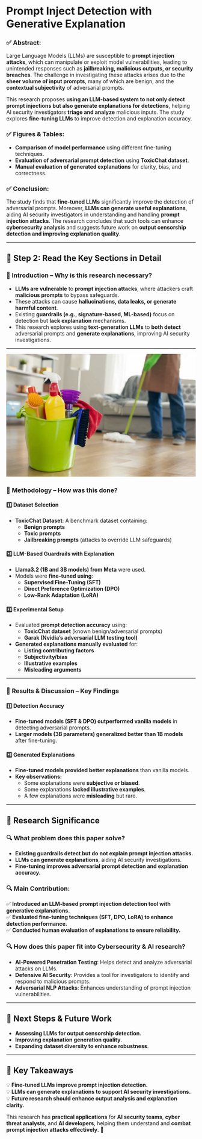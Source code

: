 # **Prompt Inject Detection with Generative Explanation**


### ✅ **Abstract:**
Large Language Models (LLMs) are susceptible to **prompt injection attacks**, which can manipulate or exploit model vulnerabilities, leading to unintended responses such as **jailbreaking, malicious outputs, or security breaches**. The challenge in investigating these attacks arises due to the **sheer volume of input prompts**, many of which are benign, and the **contextual subjectivity** of adversarial prompts.

This research proposes **using an LLM-based system to not only detect prompt injections but also generate explanations for detections**, helping AI security investigators **triage and analyze** malicious inputs. The study explores **fine-tuning LLMs** to improve detection and explanation accuracy.

### ✅ **Figures & Tables:**
- **Comparison of model performance** using different fine-tuning techniques.
- **Evaluation of adversarial prompt detection** using **ToxicChat dataset**.
- **Manual evaluation of generated explanations** for clarity, bias, and correctness.

### ✅ **Conclusion:**
The study finds that **fine-tuned LLMs** significantly improve the detection of adversarial prompts. Moreover, **LLMs can generate useful explanations**, aiding AI security investigators in understanding and handling **prompt injection attacks**. The research concludes that such tools can enhance **cybersecurity analysis** and suggests future work on **output censorship detection and improving explanation quality**.

---

## **📌 Step 2: Read the Key Sections in Detail**

### 🔹 **Introduction – Why is this research necessary?**
- **LLMs are vulnerable** to **prompt injection attacks**, where attackers craft **malicious prompts** to bypass safeguards.
- These attacks can cause **hallucinations, data leaks, or generate harmful content**.
- Existing **guardrails (e.g., signature-based, ML-based)** focus on detection but **lack explanation** mechanisms.
- This research explores using **text-generation LLMs** to **both detect** adversarial prompts and **generate explanations**, improving AI security investigations.

---
![Alt Text](1.jpg)
### 🔹 **Methodology – How was this done?**

#### **1️⃣ Dataset Selection**
- **ToxicChat Dataset**: A benchmark dataset containing:
  - **Benign prompts**
  - **Toxic prompts**
  - **Jailbreaking prompts** (attacks to override LLM safeguards)

#### **2️⃣ LLM-Based Guardrails with Explanation**
- **Llama3.2 (1B and 3B models) from Meta** were used.
- Models were **fine-tuned using**:
  - **Supervised Fine-Tuning (SFT)**
  - **Direct Preference Optimization (DPO)**
  - **Low-Rank Adaptation (LoRA)**

#### **3️⃣ Experimental Setup**
- Evaluated **prompt detection accuracy** using:
  - **ToxicChat dataset** (known benign/adversarial prompts)
  - **Garak (Nvidia’s adversarial LLM testing tool)**
- **Generated explanations manually evaluated** for:
  - **Listing contributing factors**
  - **Subjectivity/bias**
  - **Illustrative examples**
  - **Misleading arguments**

---

### 🔹 **Results & Discussion – Key Findings**

#### **1️⃣ Detection Accuracy**
- **Fine-tuned models (SFT & DPO) outperformed vanilla models** in detecting adversarial prompts.
- **Larger models (3B parameters) generalized better than 1B models** after fine-tuning.

#### **2️⃣ Generated Explanations**
- **Fine-tuned models provided better explanations** than vanilla models.
- **Key observations:**
  - Some explanations were **subjective or biased**.
  - Some explanations **lacked illustrative examples**.
  - A few explanations were **misleading** but rare.

---

## **📌 Research Significance**

### **🔍 What problem does this paper solve?**
- **Existing guardrails detect but do not explain prompt injection attacks.**
- **LLMs can generate explanations**, aiding AI security investigations.
- **Fine-tuning improves adversarial prompt detection and explanation accuracy.**

### **🔍 Main Contribution:**
✅ **Introduced an LLM-based prompt injection detection tool with generative explanations.**  
✅ **Evaluated fine-tuning techniques (SFT, DPO, LoRA) to enhance detection performance.**  
✅ **Conducted human evaluation of explanations to ensure reliability.**  

### **🔍 How does this paper fit into Cybersecurity & AI research?**
- **AI-Powered Penetration Testing**: Helps detect and analyze adversarial attacks on LLMs.
- **Defensive AI Security**: Provides a tool for investigators to identify and respond to malicious prompts.
- **Adversarial NLP Attacks**: Enhances understanding of prompt injection vulnerabilities.

---

## **📌 Next Steps & Future Work**
- **Assessing LLMs for output censorship detection**.
- **Improving explanation generation quality**.
- **Expanding dataset diversity to enhance robustness**.

---

## **🔎 Key Takeaways**
💡 **Fine-tuned LLMs improve prompt injection detection.**  
💡 **LLMs can generate explanations to support AI security investigations.**  
💡 **Future research should enhance output analysis and explanation clarity.**  

This research has **practical applications** for **AI security teams**, **cyber threat analysts**, and **AI developers**, helping them understand and **combat prompt injection attacks effectively**. 🚀
